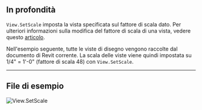 ## In profondità
`View.SetScale` imposta la vista specificata sul fattore di scala dato. Per ulteriori informazioni sulla modifica del fattore di scala di una vista, vedere questo [articolo](https://help.autodesk.com/view/RVTLT/2024/ITA/?guid=GUID-D5DCF485-C943-4F01-93FB-1E6CA88050A7).

Nell'esempio seguente, tutte le viste di disegno vengono raccolte dal documento di Revit corrente. La scala delle viste viene quindi impostata su 1/4" = 1'-0" (fattore di scala 48) con `View.SetScale`.
___
## File di esempio

![View.SetScale](./Revit.Elements.Views.View.SetScale_img.jpg)
